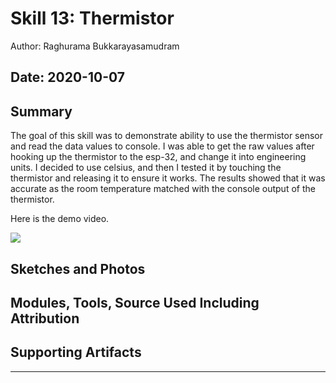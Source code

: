 # Skill 13: Thermistor

Author: Raghurama Bukkarayasamudram

## Date: 2020-10-07

## Summary

The goal of this skill was to demonstrate ability to use the thermistor sensor and read the data values to console.
I was able to get the raw values after hooking up the thermistor to the esp-32, and change it into engineering units.
I decided to use celsius, and then I tested it by touching the thermistor and releasing it to ensure it works. The results showed
that it was accurate as the room temperature matched with the console output of the thermistor.

Here is the demo video.

[![](http://img.youtube.com/vi/EOp8RQAdquQ/0.jpg)](http://www.youtube.com/watch?v=EOp8RQAdquQ "Thermistor demo")

## Sketches and Photos

## Modules, Tools, Source Used Including Attribution

## Supporting Artifacts

---
